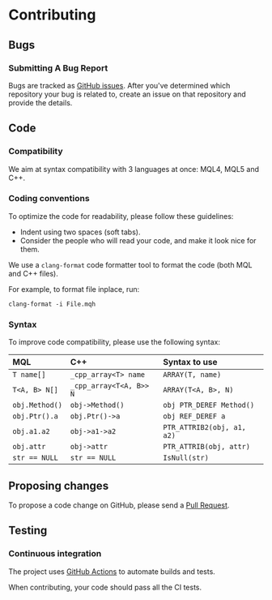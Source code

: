 # Contributing

## Bugs

### Submitting A Bug Report

Bugs are tracked as [GitHub issues](https://guides.github.com/features/issues/).
After you've determined which repository your bug is related to,
create an issue on that repository and provide the details.

## Code

### Compatibility

We aim at syntax compatibility with 3 languages at once: MQL4, MQL5 and C++.

### Coding conventions

To optimize the code for readability, please follow these guidelines:

* Indent using two spaces (soft tabs).
* Consider the people who will read your code, and make it look nice for them.

We use a `clang-format` code formatter tool to format the code
(both MQL and C++ files).

For example, to format file inplace, run:

    clang-format -i File.mqh

### Syntax

To improve code compatibility, please use the following syntax:

| MQL               | C++                     | Syntax to use              |
|:------------------|:------------------------|:---------------------------|
| `T name[]`        | `_cpp_array<T> name`    | `ARRAY(T, name)`           |
| `T<A, B> N[]`     | `_cpp_array<T<A, B>> N` | `ARRAY(T<A, B>, N)`        |
| `obj.Method()`    | `obj->Method()`         | `obj PTR_DEREF Method()`   |
| `obj.Ptr().a`     | `obj.Ptr()->a`          | `obj REF_DEREF a`          |
| `obj.a1.a2`       | `obj->a1->a2`           | `PTR_ATTRIB2(obj, a1, a2)` |
| `obj.attr`        | `obj->attr`             | `PTR_ATTRIB(obj, attr)`    |
| `str == NULL`     | `str == NULL`           | `IsNull(str)`              |

## Proposing changes

To propose a code change on GitHub,
please send a [Pull Request](https://support.github.com/features/pull-requests).

## Testing

### Continuous integration

The project uses [GitHub Actions](https://github.com/features/actions)
to automate builds and tests.

When contributing, your code should pass all the CI tests.

